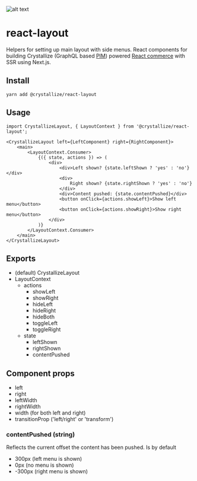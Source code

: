 ![alt text](https://raw.githubusercontent.com/snowballdigital/react-layout/HEAD/media/logo.png 'Boxes')

# react-layout

Helpers for setting up main layout with side menus. React components for building Crystallize (GraphQL based [PIM](https://crystallize.com/product/product-information-management)) powered [React commerce](https://crystallize.com/developers) with SSR using Next.js. 

## Install

```
yarn add @crystallize/react-layout
```

## Usage

```
import CrystallizeLayout, { LayoutContext } from '@crystallize/react-layout';

<CrystallizeLayout left={LeftComponent} right={RightComponent}>
    <main>
        <LayoutContext.Consumer>
            {({ state, actions }) => (
                <div>
                    <div>Left shown? {state.leftShown ? 'yes' : 'no'}</div>
                    <div>
                        Right shown? {state.rightShown ? 'yes' : 'no'}
                    </div>
                    <div>Content pushed: {state.contentPushed}</div>
                    <button onClick={actions.showLeft}>Show left menu</button>
                    <button onClick={actions.showRight}>Show right menu</button>
                </div>
            )}
        </LayoutContext.Consumer>
    </main>
</CrystallizeLayout>
```

## Exports

- (default) CrystallizeLayout
- LayoutContext
  - actions
    - showLeft
    - showRight
    - hideLeft
    - hideRight
    - hideBoth
    - toggleLeft
    - toggleRight
  - state
    - leftShown
    - rightShown
    - contentPushed

## Component props

- left
- right
- leftWidth
- rightWidth
- width (for both left and right)
- transitionProp ('left/right' or 'transform')

### contentPushed (string)

Reflects the current offset the content has been pushed. Is by default

- 300px (left menu is shown)
- 0px (no menu is shown)
- -300px (right menu is shown)
